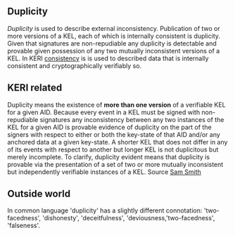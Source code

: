 ## Duplicity

_Duplicity_ is used to describe external inconsistency. Publication of two or more versions of a KEL, each of which is internally consistent is duplicity. Given that signatures are non-repudiable any duplicity is detectable and provable given possession of any two mutually inconsistent versions of a KEL. In KERI [consistency](inconsistency) is is used to described data that is internally consistent and cryptographically verifiably so.

## KERI related
Duplicity means the existence of **more than one version** of a verifiable KEL for a given AID. Because every event in a KEL must be signed with non-repudiable signatures any inconsistency between any two instances of the KEL for a given AID is provable evidence of duplicity on the part of the signers with respect to either or both the key-state of that AID and/or any anchored data at a given key-state. A shorter KEL that does not differ in any of its events with respect to another but longer KEL is not duplicitous but merely incomplete. To clarify, duplicity evident means that duplicity is provable via the presentation of a set of two or more mutually inconsistent but independently verifiable instances of a KEL.
Source [Sam Smith](https://github.com/WebOfTrust/ietf-keri/blob/main/draft-ssmith-keri.md#basic-terminology)

## Outside world
In common language 'duplicity' has a slightly different connotation: 'two-facedness', 'dishonesty', 'deceitfulness', 'deviousness,'two-facedness', 'falseness'.
